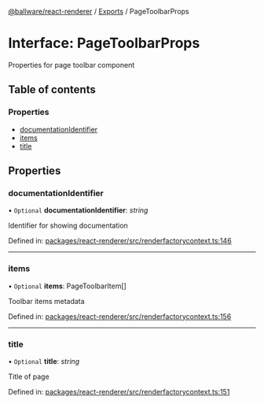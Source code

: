 [@ballware/react-renderer](../README.md) / [Exports](../modules.md) / PageToolbarProps

# Interface: PageToolbarProps

Properties for page toolbar component

## Table of contents

### Properties

- [documentationIdentifier](pagetoolbarprops.md#documentationidentifier)
- [items](pagetoolbarprops.md#items)
- [title](pagetoolbarprops.md#title)

## Properties

### documentationIdentifier

• `Optional` **documentationIdentifier**: *string*

Identifier for showing documentation

Defined in: [packages/react-renderer/src/renderfactorycontext.ts:146](https://github.com/ballware/ballware-client/blob/88ab695/packages/react-renderer/src/renderfactorycontext.ts#L146)

___

### items

• `Optional` **items**: PageToolbarItem[]

Toolbar items metadata

Defined in: [packages/react-renderer/src/renderfactorycontext.ts:156](https://github.com/ballware/ballware-client/blob/88ab695/packages/react-renderer/src/renderfactorycontext.ts#L156)

___

### title

• `Optional` **title**: *string*

Title of page

Defined in: [packages/react-renderer/src/renderfactorycontext.ts:151](https://github.com/ballware/ballware-client/blob/88ab695/packages/react-renderer/src/renderfactorycontext.ts#L151)
